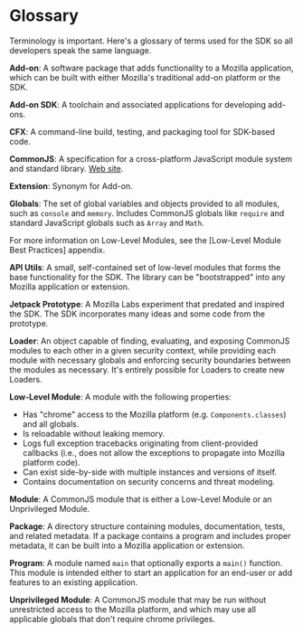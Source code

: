 # Glossary #

Terminology is important.  Here's a glossary of terms used for the SDK
so all developers speak the same language.

__Add-on__: A software package that adds functionality to a Mozilla application,
which can be built with either Mozilla's traditional add-on platform or the SDK.

__Add-on SDK__: A toolchain and associated applications for developing add-ons.

__CFX__: A command-line build, testing, and packaging tool for SDK-based code.

__CommonJS__: A specification for a cross-platform JavaScript module
system and standard library.  [Web site](http://commonjs.org/).

__Extension__: Synonym for Add-on.

__Globals__: The set of global variables and objects provided
to all modules, such as `console` and `memory`. Includes
CommonJS globals like `require` and standard JavaScript globals such
as `Array` and `Math`.

<span class="aside">
For more information on Low-Level Modules, see the
[Low-Level Module Best Practices] appendix.
</span>

__API Utils__: A small, self-contained set of low-level modules that forms
the base functionality for the SDK. The library can be "bootstrapped" into
any Mozilla application or extension.

__Jetpack Prototype__: A Mozilla Labs experiment that predated and inspired
the SDK. The SDK incorporates many ideas and some code from the prototype.

__Loader__: An object capable of finding, evaluating, and
exposing CommonJS modules to each other in a given security context,
while providing each module with necessary globals and
enforcing security boundaries between the modules as necessary. It's
entirely possible for Loaders to create new Loaders.

__Low-Level Module__: A module with the following properties:

  * Has "chrome" access to the Mozilla platform (e.g. `Components.classes`)
    and all globals.
  * Is reloadable without leaking memory.
  * Logs full exception tracebacks originating from client-provided
    callbacks (i.e., does not allow the exceptions to propagate into
    Mozilla platform code).
  * Can exist side-by-side with multiple instances and versions of
    itself.
  * Contains documentation on security concerns and threat modeling.

__Module__: A CommonJS module that is either a Low-Level Module
or an Unprivileged Module.

__Package__: A directory structure containing modules,
documentation, tests, and related metadata. If a package contains
a program and includes proper metadata, it can be built into
a Mozilla application or extension.

__Program__: A module named `main` that optionally exports
a `main()` function.  This module is intended either to start an application for
an end-user or add features to an existing application.

__Unprivileged Module__: A CommonJS module that may be run
without unrestricted access to the Mozilla platform, and which may use
all applicable globals that don't require chrome privileges.

  [Low-Level Module Best Practices]: dev-guide/module-development/best-practices.html

